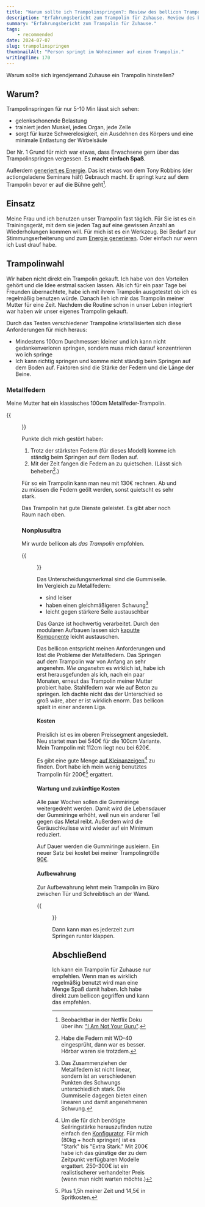 ```yaml
---
title: "Warum sollte ich Trampolinspringen?: Review des bellicon Trampolin"
description: "Erfahrungsbericht zum Trampolin für Zuhause. Review des bellicon Trampolins."
summary: "Erfahrungsbericht zum Trampolin für Zuhause."
tags:
    - recommended
date: 2024-07-07
slug: trampolinspringen
thumbnailAlt: "Person springt im Wohnzimmer auf einem Trampolin."
writingTime: 170
---
```


Warum sollte sich irgendjemand Zuhause ein Trampolin hinstellen?

## Warum?

Trampolinspringen für nur 5-10 Min lässt sich sehen:

- gelenkschonende Belastung
- trainiert jeden Muskel, jedes Organ, jede Zelle
- sorgt für kurze Schwerelosigkeit, ein Ausdehnen des Körpers und eine
minimale Entlastung der Wirbelsäule

Der Nr. 1 Grund für mich war etwas, dass Erwachsene gern über das
Trampolinspringen vergessen.
Es **macht einfach Spaß**.

Außerdem [generiert es Energie](essay/power-plant).
Das ist etwas von dem Tony Robbins (der actiongeladene Seminare hält) Gebrauch macht.
Er springt kurz auf dem Trampolin bevor er auf die Bühne geht[^guru].

[^guru]: Beobachtbar in der Netflix Doku über ihn: ["I Am Not Your Guru"](https://www.imdb.com/title/tt5151716).

## Einsatz

Meine Frau und ich benutzen unser Trampolin fast täglich.
Für Sie ist es ein Trainingsgerät, mit dem sie jeden Tag auf eine gewissen
Anzahl an Wiederholungen kommen will.
Für mich ist es ein Werkzeug.
Bei Bedarf zur Stimmungserheiterung und zum [Energie generieren](essay/power-plant).
Oder einfach nur wenn ich Lust drauf habe.

## Trampolinwahl

Wir haben nicht direkt ein Trampolin gekauft.
Ich habe von den Vorteilen gehört und die Idee erstmal sacken lassen.
Als ich für ein paar Tage bei Freunden übernachtete, habe ich mit ihrem
Trampolin ausgetestet ob ich es regelmäßig benutzen würde.
Danach lieh ich mir das Trampolin meiner Mutter für eine Zeit.
Nachdem die Routine schon in unser Leben integriert war haben wir unser
eigenes Trampolin gekauft.

Durch das Testen verschiedener Trampoline kristallisierten sich diese
Anforderungen für mich heraus:
- Mindestens 100cm Durchmesser:
  kleiner und ich kann nicht gedankenverloren springen, sondern muss
  mich darauf konzentrieren wo ich springe
- Ich kann richtig springen und komme nicht ständig beim Springen auf dem
  Boden auf. Faktoren sind die Stärke der Federn und die Länge der Beine.

### Metallfedern

Meine Mutter hat ein klassisches 100cm Metallfeder-Trampolin.

{{<figure src="./metallfedern.de.jpg" class="w-9/12" alt="Trampolin mit Metallfedern">}}

Punkte dich mich gestört haben:
1. Trotz der stärksten Federn (für dieses Modell) komme ich ständig beim
Springen auf dem Boden auf.
2. Mit der Zeit fangen die Federn an zu quietschen.
(Lässt sich beheben[^wd40].)
[^wd40]: Habe die Federn mit WD-40 eingesprüht, dann war es besser. Hörbar waren sie trotzdem.

Für so ein Trampolin kann man neu mit 130€ rechnen.
Ab und zu müssen die Federn geölt werden, sonst quietscht es sehr stark.

Das Trampolin hat gute Dienste geleistet.
Es gibt aber noch Raum nach oben.

### Nonplusultra

Mir wurde bellicon als _das Trampolin_ empfohlen.

{{<figure src="./bellicon.de.jpg" class="w-9/12" alt="Bellicon Trampolin" caption="Mein Yin-Yang bellicon">}}

Das Unterscheidungsmerkmal sind die Gummiseile.
Im Vergleich zu Metallfedern:
- sind leiser
- haben einen gleichmäßigeren Schwung[^schwung]
- leicht gegen stärkere Seile austauschbar

Das Ganze ist hochwertig verarbeitet.
Durch den modularen Aufbauen lassen sich [kaputte Komponente](https://www.bellicon.com/de-eu/produkt/bungees) leicht
austauschen.

Das bellicon entspricht meinen Anforderungen und löst die Probleme der
Metallfedern.
Das Springen auf dem Trampolin war von Anfang an sehr angenehm.
_Wie angenehm_ es wirklich ist, habe ich erst herausgefunden als ich, nach
ein paar Monaten, erneut das Trampolin meiner Mutter probiert habe.
Stahlfedern war wie auf Beton zu springen.
Ich dachte nicht das der Unterschied so groß wäre, aber er ist wirklich
enorm.
Das bellicon spielt in einer anderen Liga.

#### Kosten

Preislich ist es im oberen Preissegment angesiedelt.
Neu startet man bei 540€ für die 100cm Variante.
Mein Trampolin mit 112cm liegt neu bei 620€.

Es gibt eine gute Menge [auf Kleinanzeigen](guide/kleinanzeigen-kauf)[^konfigurator] zu finden.
Dort habe ich mein wenig benutztes Trampolin für 200€[^fahrt] ergattert.

[^konfigurator]: Um die für dich benötigte Seilringstärke herauszufinden
nutze einfach den [Konfigurator](https://www.bellicon.com/de-eu/konfigurator).
Für mich (80kg + hoch springen) ist es "Stark" bis "Extra Stark."
Mit 200€ habe ich das günstige der zu dem Zeitpunkt verfügbaren Modelle
ergattert.
250-300€ ist ein realistischerer verhandelter Preis (wenn man nicht warten
möchte.)
[^fahrt]: Plus 1,5h meiner Zeit und 14,5€ in Spritkosten.
[^schwung]: Das Zusammenziehen der Metallfedern ist nicht linear, sondern
    ist an verschiedenen Punkten des Schwungs unterschiedlich stark.
    Die Gummiseile dagegen bieten einen linearen und damit angenehmeren
    Schwung.

#### Wartung und zukünftige Kosten

Alle paar Wochen sollen die Gummiringe weitergedreht werden.
Damit wird die Lebensdauer der Gummiringe erhöht, weil nun ein anderer Teil
gegen das Metal reibt.
Außerdem wird die Geräuschkulisse wird wieder auf ein Minimum reduziert.

Auf Dauer werden die Gummiringe ausleiern.
Ein neuer Satz bei kostet bei meiner Trampolingröße [90€](https://www.bellicon.com/de-eu/produkt/bungees).

#### Aufbewahrung

Zur Aufbewahrung lehnt mein Trampolin im Büro zwischen Tür und Schreibtisch
an der Wand.

{{<figure src="./aufbewahrung.de.jpg" class="w-6/12" alt="Trampolin lehnt an der Wand zwischen Schreibtisch und Tür">}}

Dann kann man es jederzeit zum Springen runter klappen.

## Abschließend

Ich kann ein Trampolin für Zuhause nur empfehlen.
Wenn man es wirklich regelmäßig benutzt wird man eine Menge Spaß damit
haben.
Ich habe direkt zum bellicon gegriffen und kann das empfehlen.
